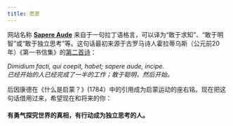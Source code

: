 ```yaml
---
title: 愿景
---
```


网站名称 [**Sapere Aude**](https://en.wikipedia.org/wiki/Sapere_aude) 来自于一句拉丁语格言，可以译为“敢于求知”、“敢于明智”或“敢于独立思考”等。这句话最初来源于古罗马诗人霍拉蒂乌斯（公元前20年）《第一书信集》的[第二首诗](http://www.thelatinlibrary.com/horace/epist1.shtml)：

*Dimidium facti, qui coepit, habet; sapere aude, incipe.* \
*已经开始的人已经完成了一半的工作；敢于聪明，然后开始。*

后因康德在《什么是启蒙？》(1784）中的引用成为启蒙运动的座右铭。现在把这句话借用过来，希望现在和将来的你：

#### **有勇气探究世界的真相，有行动成为独立思考的人**。

<!-- 有勇气了解真相，有行动独立思考。-->
<!-- #### **有勇气了解世界的事实和真相，有行动成为智慧和独立思考的人**。-->